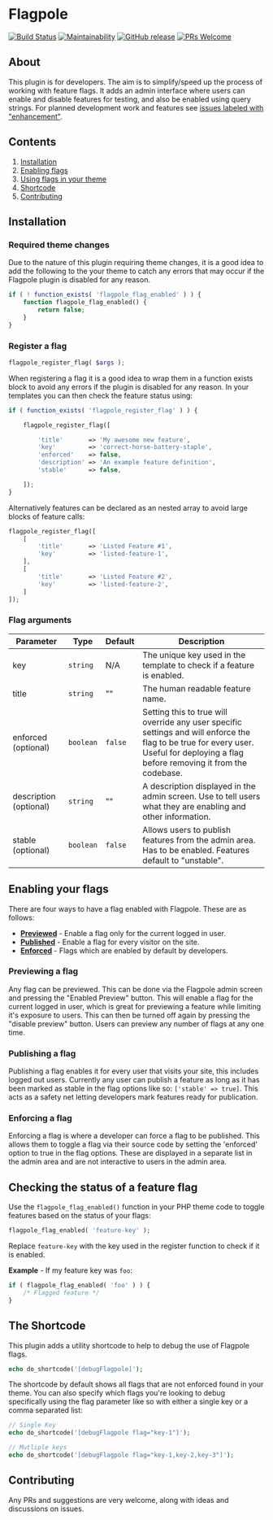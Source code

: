 # Flagpole

[![Build Status](https://travis-ci.org/jamesrwilliams/flagpole.svg?branch=develop)](https://travis-ci.org/jamesrwilliams/flagpole) [![Maintainability](https://api.codeclimate.com/v1/badges/58e979a1be8d7f7c3d6d/maintainability)](https://codeclimate.com/github/jamesrwilliams/wp-feature-flags/maintainability) [![GitHub release](https://img.shields.io/github/release-pre/jamesrwilliams/flagpole.svg)](https://github.com/jamesrwilliams/flagpole/releases) [![PRs Welcome](https://img.shields.io/badge/PRs%20-welcome-brightgreen.svg)](https://github.com/jamesrwilliams/flagpole/pulls)

## About

This plugin is for developers. The aim is to simplify/speed up the process of working with feature flags.
It adds an admin interface where users can enable and disable features for testing, and also be enabled
using query strings. For planned development work and features see [issues labeled with "enhancement"](https://github.com/jamesrwilliams/flagpole/issues?q=is%3Aopen+is%3Aissue+label%3Aenhancement).

## Contents

1. [Installation](#installation)
2. [Enabling flags](#enabling-your-flags)
3. [Using flags in your theme](#checking-the-status-of-a-feature-flag)
4. [Shortcode](#the-shortcode)
5. [Contributing](#contributing)

## Installation

### Required theme changes

Due to the nature of this plugin requiring theme changes, it is a good idea to add the following to the your theme to catch any errors that may occur if the Flagpole plugin is disabled for any reason.

```php
if ( ! function_exists( 'flagpole_flag_enabled' ) ) {
	function flagpole_flag_enabled() {
		return false;
	}
}
```

### Register a flag

```php
flagpole_register_flag( $args );
```
When registering a flag it is a good idea to wrap them in a function exists block to avoid any errors if the plugin is disabled for any reason. In your templates you can then check the feature status using:

```php
if ( function_exists( 'flagpole_register_flag' ) ) {

    flagpole_register_flag([

        'title'       => 'My awesome new feature',
        'key'         => 'correct-horse-battery-staple',
        'enforced'    => false,
        'description' => 'An example feature definition',
        'stable'      => false,

    ]);
}
```

Alternatively features can be declared as an nested array to avoid large blocks of feature calls:

```php
flagpole_register_flag([
    [
        'title'       => 'Listed Feature #1',
        'key'         => 'listed-feature-1',
    ],
    [
        'title'       => 'Listed Feature #2',
        'key'         => 'listed-feature-2',
    ]
]);
```

### Flag arguments

| Parameter              | Type      | Default | Description |
|------------------------|-----------|---------|---|
| key                    | `string`  | N/A     |  The unique key used in the template to check if a feature is enabled. |
| title                  | `string`  | ""      | The human readable feature name. |
| enforced (optional)    | `boolean` | `false` | Setting this to true will override any user specific settings and will enforce the flag to be true for every user. Useful for deploying a flag before removing it from the codebase. |
| description (optional) | `string`  | ""      | A description displayed in the admin screen. Use to tell users what they are enabling and other information. |
| stable (optional)      | `boolean` | `false` | Allows users to publish features from the admin area. Has to be enabled. Features default to "unstable". |


## Enabling your flags

There are four ways to have a flag enabled with Flagpole. These are as follows:

- **[Previewed](#previewing-a-flag)** - Enable a flag only for the current logged in user.
- **[Published](#publishing-a-flag)** - Enable a flag for every visitor on the site.
- **[Enforced](#enforcing-a-flag)** - Flags which are enabled by default by developers.

### Previewing a flag

Any flag can be previewed. This can be done via the Flagpole admin screen and pressing the "Enabled Preview" button. This will enable a flag for the current logged in user, which is great for previewing a feature while limiting it's exposure to users. This can then be turned off again by pressing the "disable preview" button. Users can preview any number of flags at any one time.

### Publishing a flag

Publishing a flag enables it for every user that visits your site, this includes logged out users. Currently any user can publish a feature as long as it has been marked as stable in the flag options like so: `['stable' => true]`. This acts as a safety net letting developers mark features ready for publication.

### Enforcing a flag

Enforcing a flag is where a developer can force a flag to be published. This allows them to toggle a flag via their source code by setting the 'enforced' option to true in the flag options. These are displayed in a separate list in the admin area and are not interactive to users in the admin area.

## Checking the status of a feature flag

Use the `flagpole_flag_enabled()` function in your PHP theme code to toggle features based on the status of your flags:

```php
flagpole_flag_enabled( 'feature-key' );
```
Replace `feature-key` with the key used in the register function to check if it is enabled.

**Example** - If my feature key was `foo`:

```php
if ( flagpole_flag_enabled( 'foo' ) ) {
    /* Flagged feature */
}
```

## The Shortcode

This plugin adds a utility shortcode to help to debug the use of Flagpole flags.

```php
echo do_shortcode('[debugFlagpole]');
```

The shortcode by default shows all flags that are not enforced found in your theme. You can also specify which flags you're looking to debug specifically using the flag parameter like so with either a single key or a comma separated list:

```php
// Single Key
echo do_shortcode('[debugFlagpole flag="key-1"]');

// Mutliple keys
echo do_shortcode('[debugFlagpole flag="key-1,key-2,key-3"]');
```

## Contributing

Any PRs and suggestions are very welcome, along with ideas and discussions on issues.
